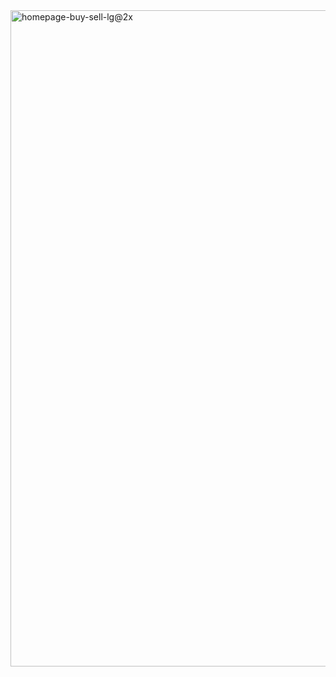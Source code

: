 <!DOCTYPE html>

<!--
**freddybobjoe/freddybobjoe** is a ✨ _special_ ✨ repository because its `README.md` (this file) appears on your GitHub profile.

Here are some ideas to get you started:

- I’m currently learning html.
- I’m looking to collaborate on see below.
- I’m looking for help with a live chat website.
-->

<img width="1050" alt="homepage-buy-sell-lg@2x" src="https://user-images.githubusercontent.com/90323987/144112794-aa9cf8e6-22c3-4977-848f-04655653558c.png">


